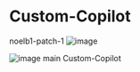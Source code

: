 # Custom-Copilot
noelb1-patch-1
![image](https://github.com/github/docs/actions/workflows/main.yml/badge.svg?branch=feature-1)

![image](https://github.com/noelb1/Custom-Copilot/actions/workflows/WORKFLOW-FILE/badge.svg)
main
Custom-Copilot
